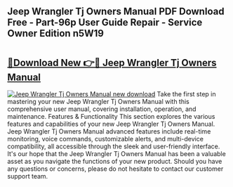 ## Jeep Wrangler Tj Owners Manual PDF Download Free - Part-96p User Guide Repair - Service Owner Edition n5W19

# <h2><a href="http://bc34655.oget.top/?id=Jeep+Wrangler+Tj+Owners+Manual">🔗Download New 👉🔴 Jeep Wrangler Tj Owners Manual</a></h2>

[![Jeep Wrangler Tj Owners Manual new download](https://i.imgur.com/5g1atiW.png)](http://bc34655.oget.top/?id=Jeep+Wrangler+Tj+Owners+Manual)
Take the first step in mastering your new Jeep Wrangler Tj Owners Manual with this comprehensive user manual, covering installation, operation, and maintenance. Features & Functionality This section explores the various features and capabilities of your new Jeep Wrangler Tj Owners Manual. Jeep Wrangler Tj Owners Manual advanced features include real-time monitoring, voice commands, customizable alerts, and multi-device compatibility, all accessible through the sleek and user-friendly interface. It's our hope that the Jeep Wrangler Tj Owners Manual has been a valuable asset as you navigate the functions of your new product. Should you have any questions or concerns, please do not hesitate to contact our customer support team.
